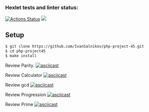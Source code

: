 ### Hexlet tests and linter status:
[![Actions Status](https://github.com/IvanSalnikov/php-project-45/workflows/hexlet-check/badge.svg)](https://github.com/IvanSalnikov/php-project-45/actions)
<a href="https://codeclimate.com/github/IvanSalnikov/php-project-45/maintainability"><img src="https://api.codeclimate.com/v1/badges/9a43664f2d7579f79276/maintainability" /></a>

## Setup
```sh
$ git clone https://github.com/IvanSalnikov/php-project-45.git
$ cd php-project45
$ make install
```

Review Parity.
[![asciicast](https://asciinema.org/a/pbHmR8lpdCKr6zjW4kEhwDeuv.svg)](https://asciinema.org/a/pbHmR8lpdCKr6zjW4kEhwDeuv)

Review Calculator
[![asciicast](https://asciinema.org/a/ef80035U8fIkNXEffB449trb0.svg)](https://asciinema.org/a/ef80035U8fIkNXEffB449trb0)

Review gcd
[![asciicast](https://asciinema.org/a/iFGAY6oNEduMbYS0T90sktNdv.svg)](https://asciinema.org/a/iFGAY6oNEduMbYS0T90sktNdv)

Review Progression
[![asciicast](https://asciinema.org/a/jkk9i3r44Mztvbq9Vn2e04qjq.svg)](https://asciinema.org/a/jkk9i3r44Mztvbq9Vn2e04qjq)

Review Prime
[![asciicast](https://asciinema.org/a/wixfXZS0nG4LwntoXuKKBNLWl.svg)](https://asciinema.org/a/wixfXZS0nG4LwntoXuKKBNLWl)

